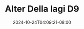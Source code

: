 --- 
title: "Alter Della lagi D9"
description: "video bokep Alter Della lagi D9 instagram full terbaru"
date: 2024-10-24T04:09:21-08:00
file_code: "3mc8zj6l1izv"
draft: false
cover: "z0xm1dyna7p4pa4e.jpg"
tags: ["Alter", "Della", "lagi", "bokep-indo", "bokep-viral", "bokep-ig"]
length: 116
fld_id: "1483233"
foldername: "Alter Della lagi"
categories: ["Alter Della lagi"]
views: 0
---